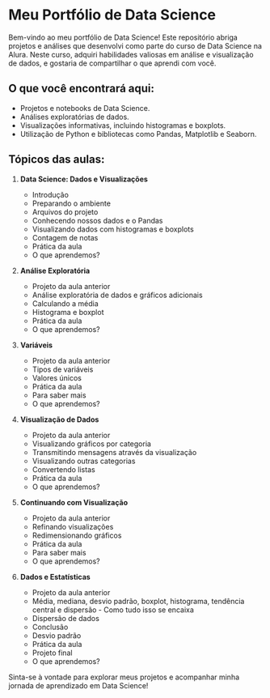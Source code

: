 # Meu Portfólio de Data Science

Bem-vindo ao meu portfólio de Data Science! Este repositório abriga projetos e análises que desenvolvi como parte do curso de Data Science na Alura. Neste curso, adquiri habilidades valiosas em análise e visualização de dados, e gostaria de compartilhar o que aprendi com você.

## O que você encontrará aqui:

- Projetos e notebooks de Data Science.
- Análises exploratórias de dados.
- Visualizações informativas, incluindo histogramas e boxplots.
- Utilização de Python e bibliotecas como Pandas, Matplotlib e Seaborn.

## Tópicos das aulas:

1. **Data Science: Dados e Visualizações**
   - Introdução
   - Preparando o ambiente
   - Arquivos do projeto
   - Conhecendo nossos dados e o Pandas
   - Visualizando dados com histogramas e boxplots
   - Contagem de notas
   - Prática da aula
   - O que aprendemos?

2. **Análise Exploratória**
   - Projeto da aula anterior
   - Análise exploratória de dados e gráficos adicionais
   - Calculando a média
   - Histograma e boxplot
   - Prática da aula
   - O que aprendemos?

3. **Variáveis**
   - Projeto da aula anterior
   - Tipos de variáveis
   - Valores únicos
   - Prática da aula
   - Para saber mais
   - O que aprendemos?

4. **Visualização de Dados**
   - Projeto da aula anterior
   - Visualizando gráficos por categoria
   - Transmitindo mensagens através da visualização
   - Visualizando outras categorias
   - Convertendo listas
   - Prática da aula
   - O que aprendemos?

5. **Continuando com Visualização**
   - Projeto da aula anterior
   - Refinando visualizações
   - Redimensionando gráficos
   - Prática da aula
   - Para saber mais
   - O que aprendemos?

6. **Dados e Estatísticas**
   - Projeto da aula anterior
   - Média, mediana, desvio padrão, boxplot, histograma, tendência central e dispersão - Como tudo isso se encaixa
   - Dispersão de dados
   - Conclusão
   - Desvio padrão
   - Prática da aula
   - Projeto final
   - O que aprendemos?

Sinta-se à vontade para explorar meus projetos e acompanhar minha jornada de aprendizado em Data Science!
